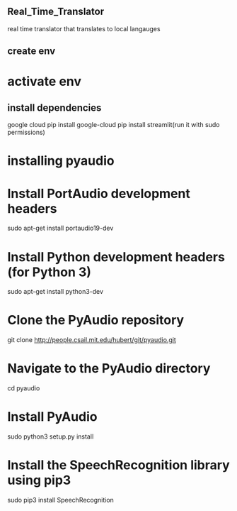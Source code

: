 ## Real_Time_Translator
real time translator that translates to local langauges
## create env 
# activate env
## install dependencies
   google cloud
  pip install google-cloud
  pip install streamlit(run it with sudo permissions)

  # installing pyaudio
  # Install PortAudio development headers
sudo apt-get install portaudio19-dev

# Install Python development headers (for Python 3)
sudo apt-get install python3-dev

# Clone the PyAudio repository
git clone http://people.csail.mit.edu/hubert/git/pyaudio.git

# Navigate to the PyAudio directory
cd pyaudio

# Install PyAudio
sudo python3 setup.py install

# Install the SpeechRecognition library using pip3
sudo pip3 install SpeechRecognition

  

